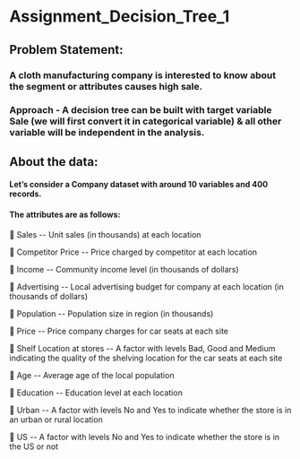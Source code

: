 # Assignment_Decision_Tree_1

## Problem Statement:

### A cloth manufacturing company is interested to know about the segment or attributes causes high sale. 
### Approach - A decision tree can be built with target variable Sale (we will first convert it in categorical variable) & all other variable will be independent in the analysis.  

## About the data: 

#### Let’s consider a Company dataset with around 10 variables and 400 records. 

#### The attributes are as follows: 

 Sales -- Unit sales (in thousands) at each location

 Competitor Price -- Price charged by competitor at each location

 Income -- Community income level (in thousands of dollars)

 Advertising -- Local advertising budget for company at each location (in thousands of dollars)

 Population -- Population size in region (in thousands)

 Price -- Price company charges for car seats at each site

 Shelf Location at stores -- A factor with levels Bad, Good and Medium indicating the quality of the shelving location for the car seats at each site

 Age -- Average age of the local population

 Education -- Education level at each location

 Urban -- A factor with levels No and Yes to indicate whether the store is in an urban or rural 
location

 US -- A factor with levels No and Yes to indicate whether the store is in the US or not

